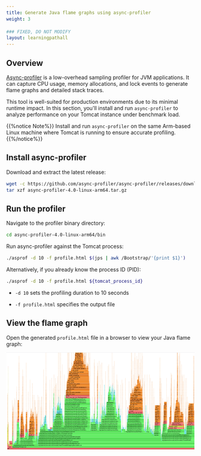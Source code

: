 ```yaml
---
title: Generate Java flame graphs using async-profiler
weight: 3

### FIXED, DO NOT MODIFY
layout: learningpathall
---
```


## Overview

[Async-profiler](https://github.com/async-profiler/async-profiler) is a low-overhead sampling profiler for JVM applications. It can capture CPU usage, memory allocations, and lock events to generate flame graphs and detailed stack traces.


This tool is well-suited for production environments due to its minimal runtime impact. In this section, you'll install and run `async-profiler` to analyze performance on your Tomcat instance under benchmark load.

{{%notice Note%}}
Install and run `async-profiler` on the same Arm-based Linux machine where Tomcat is running to ensure accurate profiling.
{{%/notice%}}

## Install async-profiler

Download and extract the latest release:

```bash
wget -c https://github.com/async-profiler/async-profiler/releases/download/v4.0/async-profiler-4.0-linux-arm64.tar.gz
tar xzf async-profiler-4.0-linux-arm64.tar.gz
```

## Run the profiler

Navigate to the profiler binary directory:

```bash
cd async-profiler-4.0-linux-arm64/bin
```
Run async-profiler against the Tomcat process:

```bash
./asprof -d 10 -f profile.html $(jps | awk /Bootstrap/'{print $1}')
```
Alternatively, if you already know the process ID (PID):

```bash
./asprof -d 10 -f profile.html ${tomcat_process_id}
```
* `-d 10` sets the profiling duration to 10 seconds

* `-f profile.html` specifies the output file

## View the flame graph

Open the generated `profile.html` file in a browser to view your Java flame graph:

![Flame graph visualization showing Java method stack traces captured using async-profile alt-text#center](_images/lp-flamegraph-async.png "Java flame graph built using async-profiler")
